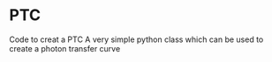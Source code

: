 # PTC
Code to creat a PTC
A very simple python class which can be used to create a photon transfer curve
